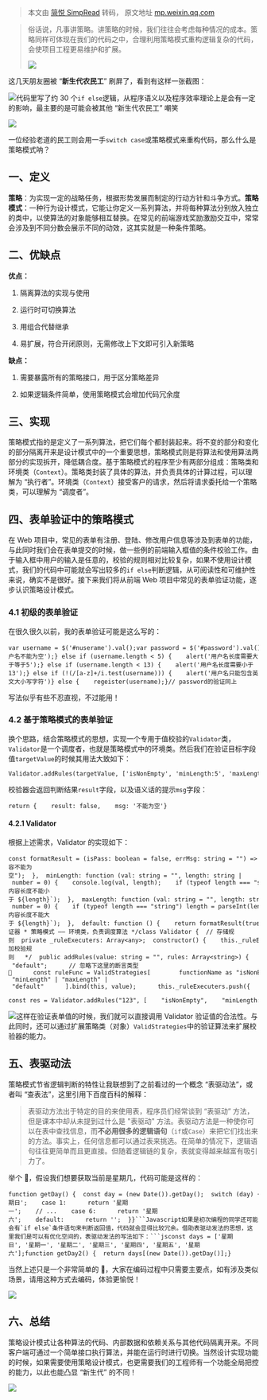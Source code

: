 > 本文由 [简悦 SimpRead](http://ksria.com/simpread/) 转码， 原文地址 [mp.weixin.qq.com](https://mp.weixin.qq.com/s/nVlZ9V744DQUNiWBP0m8_Q)

> 俗话说，凡事讲策略。讲策略的时候，我们往往会考虑每种情况的成本。策略同样可体现在我们的代码之中，合理利用策略模式重构逻辑复杂的代码，会使项目工程更易维护和扩展。
> 
> ![](https://mmbiz.qpic.cn/mmbiz_png/lP9iauFI73z9selfFoaIKVSJBQqicrDjyPQhSial4zUERCTA2e8j3JyQ9k8FbOSZpTWtzOVAJfmTRvfI4JVA6rbZQ/640?wx_fmt=png)

这几天朋友圈被 “**新生代农民工**” 刷屏了，看到有这样一张截图：

  
![](https://mmbiz.qpic.cn/mmbiz_png/lP9iauFI73z9selfFoaIKVSJBQqicrDjyP2BkMduMZ2jSibFgemJgtibBEltnupDXicMMG6xX5ic3Zls3BKibvkHzXwiag/640?wx_fmt=png)代码里写了约 30 个`if else`逻辑，从程序语义以及程序效率理论上是会有一定的影响，最主要的是可能会被其他 “新生代农民工” 嘲笑

  
![](https://mmbiz.qpic.cn/mmbiz_png/lP9iauFI73z9selfFoaIKVSJBQqicrDjyP7YT9yaUuFnRKboaQxaqppEXjP932utXhOEicllb5u59kTHL6jCntAaQ/640?wx_fmt=png)

一位经验老道的民工则会用一手`switch case`或策略模式来重构代码，那么什么是策略模式呐？

一、定义
----

**策略**：为实现一定的战略任务，根据形势发展而制定的行动方针和斗争方式。**策略模式**：一种行为设计模式，它能让你定义一系列算法，并将每种算法分别放入独立的类中，以使算法的对象能够相互替换。在常见的前端游戏奖励激励交互中，常常会涉及到不同分数会展示不同的动效，这其实就是一种条件策略。

二、优缺点
-----

**优点：**

1.  隔离算法的实现与使用
    
2.  运行时可切换算法
    
3.  用组合代替继承
    
4.  易扩展，符合开闭原则，无需修改上下文即可引入新策略
    

**缺点：**

1.  需要暴露所有的策略接口，用于区分策略差异
    
2.  如果逻辑条件简单，使用策略模式会增加代码冗余度
    

三、实现
----

策略模式指的是定义了一系列算法，把它们每个都封装起来。将不变的部分和变化的部分隔离开来是设计模式中的一个重要思想，策略模式则是将算法和使用算法两部分的实现拆开，降低耦合度。基于策略模式的程序至少有两部分组成：策略类和环境类（`Context`）。策略类封装了具体的算法，并负责具体的计算过程，可以理解为 “执行者”。环境类（`Context`）接受客户的请求，然后将请求委托给一个策略类，可以理解为 “调度者”。

四、表单验证中的策略模式
------------

在 Web 项目中，常见的表单有注册、登陆、修改用户信息等涉及到表单的功能，与此同时我们会在表单提交的时候，做一些例的前端输入框值的条件校验工作。由于输入框中用户的输入是任意的，校验的规则相对比较复杂，如果不使用设计模式，我们的代码中可能就会写出较多的`if else`判断逻辑，从可阅读性和可维护性来说，确实不是很好。接下来我们将从前端 Web 项目中常见的表单验证功能，逐步认识策略设计模式。

### 4.1 初级的表单验证

在很久很久以前，我的表单验证可能是这么写的：

```
var username = $('#nuserame').val();var password = $('#password').val();if (!username) {    alert('用户名不能为空');} else if (username.length < 5) {    alert('用户名长度需要大于等于5');} else if (username.length < 13) {    alert('用户名长度需要小于13');} else if (!(/[a-z]+/i.test(username))) {    alert('用户名只能包含英文大小写字符')} else {    regeister(username);}// password的验证同上
```

写法似乎有些不忍直视，不过能用！

### 4.2 基于策略模式的表单验证

换个思路，结合策略模式的思想，实现一个专用于值校验的`Validator`类，`Validator`是一个调度者，也就是策略模式中的环境类。然后我们在验证目标字段值`targetValue`的时候其用法大致如下：

```
Validator.addRules(targetValue, ['isNonEmpty', 'minLength:5', 'maxLength:12']).valid();
```

校验器会返回判断结果`result`字段，以及语义话的提示`msg`字段：

```
return {    result: false,    msg: '不能为空'}
```

#### 4.2.1 Validator

根据上述需求，Validator 的实现如下：

```
const formatResult = (isPass: boolean = false, errMsg: string = "") => {  return {    result: isPass,    msg: errMsg,  };};const ValidStrategies = {  isNonEmpty: function (val: string = "") {    if (!val) return formatResult(false, "内容不能为空");  },  minLength: function (val: string = "", length: string | number = 0) {    console.log(val, length);    if (typeof length === "string") length = parseInt(length);    if (val.length < length)      return formatResult(false, `内容长度不能小于 ${length}`);  },  maxLength: function (val: string = "", length: string | number = 0) {    if (typeof length === "string") length = parseInt(length);    if (val.length > length)      return formatResult(false, `内容长度不能大于 ${length}`);  },  default: function () {    return formatResult(true);  },};/** * 验证器 * 策略模式 —— 环境类，负责调度算法 */class Validator {  // 存储规则  private _ruleExecuters: Array<any>;  constructor() {    this._ruleExecuters = [];  }  /**   * addRules   * 添加校验规则   */  public addRules(value: string = "", rules: Array<string>) {    this._ruleExecuters = [];    rules.forEach((rule) => {      const args = rule.split(":");      const functionName = args.shift() || "default";      // 忽略下这里的断言类型👀      const ruleFunc = ValidStrategies[        functionName as "isNonEmpty" | "minLength" | "maxLength" | "default"      ].bind(this, value);      this._ruleExecuters.push({        func: ruleFunc,        args,      });    });    return this;  }  /**   * valid   */  public valid() {    for (let i = 0; i < this._ruleExecuters.length; i++) {      const res = this._ruleExecuters[i].func.apply(        this,        this._ruleExecuters[i].args      );      if (res && !res.result) {        return res;      }    }    return formatResult(true);  }}export default new Validator();
```

```
const res = Validator.addRules("123", [    "isNonEmpty",    "minLength:5",    "maxLength:12",  ]).valid();  console.log("res:", res);
```

![](https://mmbiz.qpic.cn/mmbiz_png/lP9iauFI73z9selfFoaIKVSJBQqicrDjyPBmjnv34seyD93H9FswBwgkkrqksyTKkIOlx4rr256esibw9XeaiaEU9Q/640?wx_fmt=png)这样在验证表单值的时候，我们就可以直接调用 Validator 验证值的合法性。与此同时，还可以通过扩展策略类（对象）`ValidStrategies`中的验证算法来扩展校验器的能力。

五、表驱动法
------

策略模式节省逻辑判断的特性让我联想到了之前看过的一个概念 “表驱动法”，或者叫 “查表法”，这里引用下百度百科的解释：

> 表驱动方法出于特定的目的来使用表，程序员们经常谈到 “表驱动” 方法，但是课本中却从未提到过什么是 "表驱动" 方法。表驱动方法是一种使你可以在表中查找信息，而**不必用很多的逻辑语句**（`if`或`Case`）来把它们找出来的方法。事实上，任何信息都可以通过表来挑选。在简单的情况下，逻辑语句往往更简单而且更直接。但随着逻辑链的复杂，表就变得越来越富有吸引力了。

举个 🌰，假设我们想要获取当前是星期几，代码可能是这样的：

```
function getDay() {  const day = (new Date()).getDay();  switch (day) {    case 0:      return '星期日';    case 1:      return '星期一';    // ...    case 6:      return '星期六';    default:      return '';  }}```Javascript如果是初次编程的同学还可能会有`if else`条件语句来判断返回值，代码就会显得比较冗余。借助表驱动发法的思想，这里我们是可以有优化空间的，表驱动发法的写法如下：```jsconst days = ['星期日', '星期一', '星期二', '星期三', '星期四', '星期五', '星期六'];function getDay2() {  return days[(new Date()).getDay()];}
```

当然上述只是一个非常简单的 🌰，大家在编码过程中只需要主要点，如有涉及类似场景，请用这种方式去编码，体验更愉悦！

  
![](https://mmbiz.qpic.cn/mmbiz_gif/lP9iauFI73z9selfFoaIKVSJBQqicrDjyPibcH30ibic1icQddOftd4wnqAMBMkiaESURlt2nTiaXkdUOrGa1ibyicvmw7hg/640?wx_fmt=gif)

六、总结
----

策略设计模式让各种算法的代码、内部数据和依赖关系与其他代码隔离开来。不同客户端可通过一个简单接口执行算法，并能在运行时进行切换。当然设计实现功能的时候，如果需要使用策略设计模式，也更需要我们的工程师有一个功能全局把控的能力，以此也能凸显 “新生代” 的不同！

  
![](https://mmbiz.qpic.cn/mmbiz_gif/lP9iauFI73z9selfFoaIKVSJBQqicrDjyPia5liafkCicHE1o857Qp87bd1tygyAfp55I1GKkicHOSiakeiaWzwNVzoFkg/640?wx_fmt=gif)